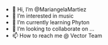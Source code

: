 - 👋 Hi, I’m @MariangelaMartiez
- 👀 I’m interested in music
- 🌱 I’m currently learning Phyton
- 💞️ I’m looking to collaborate on ...
- 📫 How to reach me @ Vector Team

<!---
MariangelaMartiez/MariangelaMartiez is a ✨ special ✨ repository because its `README.md` (this file) appears on your GitHub profile.
You can click the Preview link to take a look at your changes.
--->
